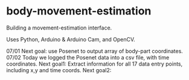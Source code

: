 # body-movement-estimation
Building a movement-estimation interface.

Uses Python, Arduino & Arduino Cam, and OpenCV.


07/01 Next goal: use Posenet to output array of body-part coordinates.
07/02 Today we logged the Posenet data into a csv file, with time coordinates.
Next goal1: Extract information for all 17 data entry points, including x,y and time coords.
Next goal2:

